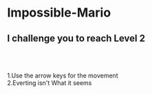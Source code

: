 # Impossible-Mario

 <h2>I challenge you to reach Level 2</h2>
<br>
<br>

 1.Use the arrow keys for the movement<br>
 2.Everting isn't What it seems<br>